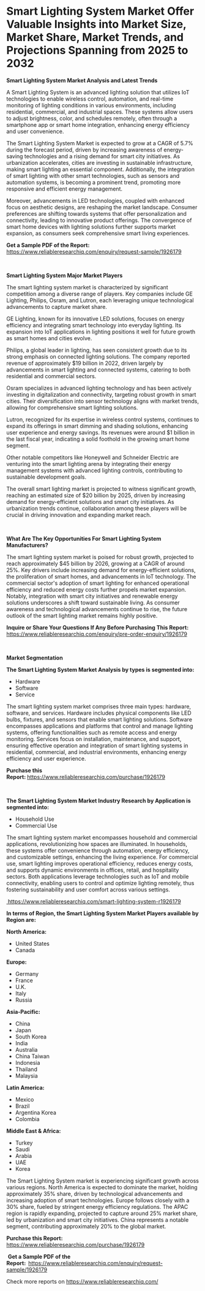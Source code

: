 <p><h1>Smart Lighting System Market Offer Valuable Insights into Market Size, Market Share, Market Trends, and Projections Spanning from 2025 to 2032</h1></p><p><strong>Smart Lighting System Market Analysis and Latest Trends</strong></p>
<p><p>A Smart Lighting System is an advanced lighting solution that utilizes IoT technologies to enable wireless control, automation, and real-time monitoring of lighting conditions in various environments, including residential, commercial, and industrial spaces. These systems allow users to adjust brightness, color, and schedules remotely, often through a smartphone app or smart home integration, enhancing energy efficiency and user convenience.</p><p>The Smart Lighting System Market is expected to grow at a CAGR of 5.7% during the forecast period, driven by increasing awareness of energy-saving technologies and a rising demand for smart city initiatives. As urbanization accelerates, cities are investing in sustainable infrastructure, making smart lighting an essential component. Additionally, the integration of smart lighting with other smart technologies, such as sensors and automation systems, is becoming a prominent trend, promoting more responsive and efficient energy management.</p><p>Moreover, advancements in LED technologies, coupled with enhanced focus on aesthetic designs, are reshaping the market landscape. Consumer preferences are shifting towards systems that offer personalization and connectivity, leading to innovative product offerings. The convergence of smart home devices with lighting solutions further supports market expansion, as consumers seek comprehensive smart living experiences.</p></p>
<p><strong>Get a Sample PDF of the Report:&nbsp;</strong> <a href="https://www.reliableresearchiq.com/enquiry/request-sample/1926179?utm_campaign=3524&utm_medium=2&utm_source=Github&utm_content=ia&utm_term=10042025&utm_id=smart-lighting-system">https://www.reliableresearchiq.com/enquiry/request-sample/1926179</a></p>
<p>&nbsp;</p>
<p><strong>Smart Lighting System Major Market Players</strong></p>
<p><p>The smart lighting system market is characterized by significant competition among a diverse range of players. Key companies include GE Lighting, Philips, Osram, and Lutron, each leveraging unique technological advancements to capture market share. </p><p>GE Lighting, known for its innovative LED solutions, focuses on energy efficiency and integrating smart technology into everyday lighting. Its expansion into IoT applications in lighting positions it well for future growth as smart homes and cities evolve.</p><p>Philips, a global leader in lighting, has seen consistent growth due to its strong emphasis on connected lighting solutions. The company reported revenue of approximately $19 billion in 2022, driven largely by advancements in smart lighting and connected systems, catering to both residential and commercial sectors.</p><p>Osram specializes in advanced lighting technology and has been actively investing in digitalization and connectivity, targeting robust growth in smart cities. Their diversification into sensor technology aligns with market trends, allowing for comprehensive smart lighting solutions.</p><p>Lutron, recognized for its expertise in wireless control systems, continues to expand its offerings in smart dimming and shading solutions, enhancing user experience and energy savings. Its revenues were around $1 billion in the last fiscal year, indicating a solid foothold in the growing smart home segment.</p><p>Other notable competitors like Honeywell and Schneider Electric are venturing into the smart lighting arena by integrating their energy management systems with advanced lighting controls, contributing to sustainable development goals.</p><p>The overall smart lighting market is projected to witness significant growth, reaching an estimated size of $20 billion by 2025, driven by increasing demand for energy-efficient solutions and smart city initiatives. As urbanization trends continue, collaboration among these players will be crucial in driving innovation and expanding market reach.</p></p>
<p>&nbsp;</p>
<p><strong>What Are The Key Opportunities For Smart Lighting System Manufacturers?</strong></p>
<p><p>The smart lighting system market is poised for robust growth, projected to reach approximately $45 billion by 2026, growing at a CAGR of around 25%. Key drivers include increasing demand for energy-efficient solutions, the proliferation of smart homes, and advancements in IoT technology. The commercial sector's adoption of smart lighting for enhanced operational efficiency and reduced energy costs further propels market expansion. Notably, integration with smart city initiatives and renewable energy solutions underscores a shift toward sustainable living. As consumer awareness and technological advancements continue to rise, the future outlook of the smart lighting market remains highly positive.</p></p>
<p><strong>Inquire or Share Your Questions If Any Before Purchasing This Report:</strong> <a href="https://www.reliableresearchiq.com/enquiry/pre-order-enquiry/1926179?utm_campaign=3524&utm_medium=2&utm_source=Github&utm_content=ia&utm_term=10042025&utm_id=smart-lighting-system">https://www.reliableresearchiq.com/enquiry/pre-order-enquiry/1926179</a></p>
<p>&nbsp;</p>
<p><strong>Market Segmentation</strong></p>
<p><strong>The Smart Lighting System Market Analysis by types is segmented into:</strong></p>
<p><ul><li>Hardware</li><li>Software</li><li>Service</li></ul></p>
<p><p>The smart lighting system market comprises three main types: hardware, software, and services. Hardware includes physical components like LED bulbs, fixtures, and sensors that enable smart lighting solutions. Software encompasses applications and platforms that control and manage lighting systems, offering functionalities such as remote access and energy monitoring. Services focus on installation, maintenance, and support, ensuring effective operation and integration of smart lighting systems in residential, commercial, and industrial environments, enhancing energy efficiency and user experience.</p></p>
<p><strong>Purchase this Report:&nbsp;</strong><a href="https://www.reliableresearchiq.com/purchase/1926179?utm_campaign=3524&utm_medium=2&utm_source=Github&utm_content=ia&utm_term=10042025&utm_id=smart-lighting-system">https://www.reliableresearchiq.com/purchase/1926179</a></p>
<p>&nbsp;</p>
<p><strong>The Smart Lighting System Market Industry Research by Application is segmented into:</strong></p>
<p><ul><li>Household Use</li><li>Commercial Use</li></ul></p>
<p><p>The smart lighting system market encompasses household and commercial applications, revolutionizing how spaces are illuminated. In households, these systems offer convenience through automation, energy efficiency, and customizable settings, enhancing the living experience. For commercial use, smart lighting improves operational efficiency, reduces energy costs, and supports dynamic environments in offices, retail, and hospitality sectors. Both applications leverage technologies such as IoT and mobile connectivity, enabling users to control and optimize lighting remotely, thus fostering sustainability and user comfort across various settings.</p></p>
<p><a href="https://www.reliableresearchiq.com/smart-lighting-system-r1926179?utm_campaign=3524&utm_medium=2&utm_source=Github&utm_content=ia&utm_term=10042025&utm_id=smart-lighting-system">&nbsp;https://www.reliableresearchiq.com/smart-lighting-system-r1926179</a></p>
<p><strong>In terms of Region, the Smart Lighting System Market Players available by Region are:</strong></p>
<p>
    <p> <strong> North America: </strong>
        <ul>
            <li>United States</li>
            <li>Canada</li>
        </ul>
        </p> 
    <p> <strong> Europe: </strong>
        <ul>
            <li>Germany</li>
            <li>France</li>
            <li>U.K.</li>
            <li>Italy</li>
            <li>Russia</li>
        </ul>
        </p> 
    <p> <strong> Asia-Pacific: </strong>
        <ul>
            <li>China</li>
            <li>Japan</li>
            <li>South Korea</li>
            <li>India</li>
            <li>Australia</li>
            <li>China Taiwan</li>
            <li>Indonesia</li>
            <li>Thailand</li>
            <li>Malaysia</li>
        </ul>
        </p> 
    <p> <strong> Latin America: </strong>
        <ul>
            <li>Mexico</li>
            <li>Brazil</li>
            <li>Argentina Korea</li>
            <li>Colombia</li>
        </ul>
        </p> 
    <p> <strong> Middle East & Africa: </strong>
        <ul>
            <li>Turkey</li>
            <li>Saudi</li>
            <li>Arabia</li>
            <li>UAE</li>
            <li>Korea</li>
        </ul>
    </p>
    </p>
<p><p>The Smart Lighting System market is experiencing significant growth across various regions. North America is expected to dominate the market, holding approximately 35% share, driven by technological advancements and increasing adoption of smart technologies. Europe follows closely with a 30% share, fueled by stringent energy efficiency regulations. The APAC region is rapidly expanding, projected to capture around 25% market share, led by urbanization and smart city initiatives. China represents a notable segment, contributing approximately 20% to the global market.</p></p>
<p><strong>Purchase this Report: </strong><a href="https://www.reliableresearchiq.com/purchase/1926179?utm_campaign=3524&utm_medium=2&utm_source=Github&utm_content=ia&utm_term=10042025&utm_id=smart-lighting-system">https://www.reliableresearchiq.com/purchase/1926179</a></p>
<p>&nbsp;<strong>Get a Sample PDF of the Report:&nbsp;&nbsp;</strong><a href="https://www.reliableresearchiq.com/enquiry/request-sample/1926179?utm_campaign=3524&utm_medium=2&utm_source=Github&utm_content=ia&utm_term=10042025&utm_id=smart-lighting-system">https://www.reliableresearchiq.com/enquiry/request-sample/1926179</a></p>
<p><strong></strong></p>
<p>Check more reports on <a href="https://www.reliableresearchiq.com/?utm_campaign=3524&utm_medium=2&utm_source=Github&utm_content=ia&utm_term=10042025&utm_id=smart-lighting-system">https://www.reliableresearchiq.com/</a></p>